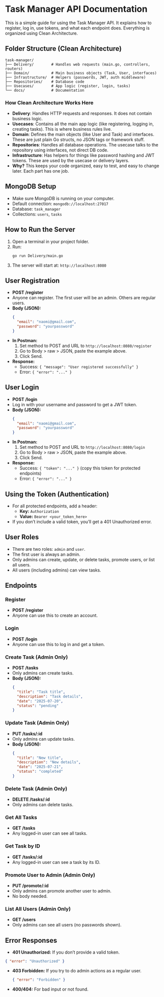 # Task Manager API Documentation 

This is a simple guide for using the Task Manager API. It explains how to register, log in, use tokens, and what each endpoint does. Everything is organized using Clean Architecture.

## Folder Structure (Clean Architecture)

```
task-manager/
├── Delivery/        # Handles web requests (main.go, controllers, routers)
├── Domain/          # Main business objects (Task, User, interfaces)
├── Infrastructure/  # Helpers (passwords, JWT, auth middleware)
├── Repositories/    # Database code
├── Usecases/        # App logic (register, login, tasks)
└── docs/            # Documentation
```


### How Clean Architecture Works Here

- **Delivery**: Handles HTTP requests and responses. It does not contain business logic.
- **Usecases**: Contains all the main app logic (like registering, logging in, creating tasks). This is where business rules live.
- **Domain**: Defines the main objects (like User and Task) and interfaces. These are just plain Go structs, no JSON tags or framework stuff.
- **Repositories**: Handles all database operations. The usecase talks to the repository using interfaces, not direct DB code.
- **Infrastructure**: Has helpers for things like password hashing and JWT tokens. These are used by the usecase or delivery layers.
- **Why?** This keeps your code organized, easy to test, and easy to change later. Each part has one job.

## MongoDB Setup

- Make sure MongoDB is running on your computer.
- Default connection: `mongodb://localhost:27017`
- Database: `task_manager`
- Collections: `users`, `tasks`

## How to Run the Server

1. Open a terminal in your project folder.
2. Run:
   ```bash
   go run Delivery/main.go
   ```
3. The server will start at: `http://localhost:8080`

## User Registration

- **POST /register**
- Anyone can register. The first user will be an admin. Others are regular users.
- **Body (JSON):**
  ```json
  {
    "email": "naomi@gmail.com",
    "password": "yourpassword"
  }
  ```
- **In Postman:**
  1. Set method to POST and URL to `http://localhost:8080/register`
  2. Go to Body > raw > JSON, paste the example above.
  3. Click Send.
- **Response:**
  - Success: `{ "message": "User registered successfully" }`
  - Error: `{ "error": "..." }`

## User Login

- **POST /login**
- Log in with your username and password to get a JWT token.
- **Body (JSON):**
  ```json
  {
    "email": "naomi@gmail.com",
    "password": "yourpassword"
  }
  ```
- **In Postman:**
  1. Set method to POST and URL to `http://localhost:8080/login`
  2. Go to Body > raw > JSON, paste the example above.
  3. Click Send.
- **Response:**
  - Success: `{ "token": "..." }` (copy this token for protected endpoints)
  - Error: `{ "error": "..." }`

## Using the Token (Authentication)

- For all protected endpoints, add a header:
  - **Key:** `Authorization`
  - **Value:** `Bearer <your_token_here>`
- If you don’t include a valid token, you’ll get a 401 Unauthorized error.

## User Roles

- There are two roles: `admin` and `user`.
- The first user is always an admin.
- Only admins can create, update, or delete tasks, promote users, or list all users.
- All users (including admins) can view tasks.

## Endpoints

### Register

- **POST /register**
- Anyone can use this to create an account.

### Login

- **POST /login**
- Anyone can use this to log in and get a token.

### Create Task (Admin Only)

- **POST /tasks**
- Only admins can create tasks.
- **Body (JSON):**
  ```json
  {
    "title": "Task title",
    "description": "Task details",
    "date": "2025-07-20",
    "status": "pending"
  }
  ```

### Update Task (Admin Only)

- **PUT /tasks/:id**
- Only admins can update tasks.
- **Body (JSON):**
  ```json
  {
    "title": "New title",
    "description": "New details",
    "date": "2025-07-21",
    "status": "completed"
  }
  ```

### Delete Task (Admin Only)

- **DELETE /tasks/:id**
- Only admins can delete tasks.

### Get All Tasks

- **GET /tasks**
- Any logged-in user can see all tasks.

### Get Task by ID

- **GET /tasks/:id**
- Any logged-in user can see a task by its ID.

### Promote User to Admin (Admin Only)

- **PUT /promote/:id**
- Only admins can promote another user to admin.
- No body needed.

### List All Users (Admin Only)

- **GET /users**
- Only admins can see all users (no passwords shown).

## Error Responses

- **401 Unauthorized:** If you don’t provide a valid token.

```json
{ "error": "Unauthorized" }
```

- **403 Forbidden:** If you try to do admin actions as a regular user.
  ```json
  { "error": "Forbidden" }
  ```
- **400/404:** For bad input or not found.
